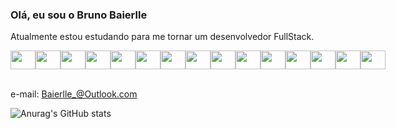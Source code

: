 
### Olá, eu sou o Bruno Baierlle 

Atualmente estou estudando para me tornar um desenvolvedor FullStack.

<div style="display: flex">
<img height="30" width="40" src="https://cdn.jsdelivr.net/gh/devicons/devicon/icons/apache/apache-original.svg" />

<img height="30" width="40" src="https://cdn.jsdelivr.net/gh/devicons/devicon/icons/mysql/mysql-original.svg" />

<img height="30" width="40" src="https://cdn.jsdelivr.net/gh/devicons/devicon/icons/wordpress/wordpress-plain.svg" />

<img height="30" width="40" src="https://cdn.jsdelivr.net/gh/devicons/devicon/icons/php/php-original.svg" />         



<img height="30" width="40" src="https://cdn.jsdelivr.net/gh/devicons/devicon/icons/rect/rect-original.svg" />

<img height="30" width="40" src="https://cdn.jsdelivr.net/gh/devicons/devicon/icons/javascript/javascript-original.svg" />

<img height="30" width="40" src="https://cdn.jsdelivr.net/gh/devicons/devicon/icons/jquery/jquery-original.svg" />

<img height="30" width="40" src="https://cdn.jsdelivr.net/gh/devicons/devicon/icons/nodejs/nodejs-original.svg" />

<img height="30" width="40" src="https://cdn.jsdelivr.net/gh/devicons/devicon/icons/react/react-original.svg" />

<img height="30" width="40" src="https://cdn.jsdelivr.net/gh/devicons/devicon/icons/threejs/threejs-original.svg" />


<img height="30" width="40" src="https://cdn.jsdelivr.net/gh/devicons/devicon/icons/html5/html5-original.svg" />

<img height="30" width="40" src="https://cdn.jsdelivr.net/gh/devicons/devicon/icons/babel/babel-original.svg" />

<img height="30" width="40" src="https://cdn.jsdelivr.net/gh/devicons/devicon/icons/bootstrap/bootstrap-original.svg" />

<img height="30" width="40" src="https://cdn.jsdelivr.net/gh/devicons/devicon/icons/css3/css3-original.svg" />



<img height="30" width="40" src="https://cdn.jsdelivr.net/gh/devicons/devicon/icons/cplusplus/cplusplus-original.svg" />
</div>  
                       
<br>
       
e-mail: Baierlle_@Outlook.com  
  
![Anurag's GitHub stats](https://github-readme-stats.vercel.app/api?username=anuraghazra&show_icons=true&theme=radical)

